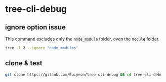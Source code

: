 # tree-cli-debug

## ignore option issue

This command excludes only the `node_module` folder, even the `module` folder.

```sh
tree -l 2 --ignore "node_modules"
```

## clone & test

```sh
git clone https://github.com/Euiyeon/tree-cli-debug && cd tree-cli-debug && yarn && yarn test
```
